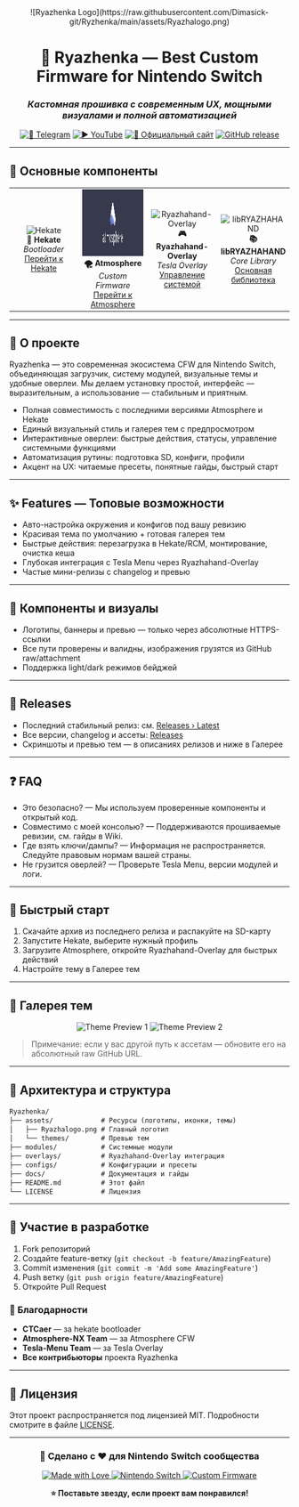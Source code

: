 <div align="center">![Ryazhenka Logo](https://raw.githubusercontent.com/Dimasick-git/Ryzhenka/main/assets/Ryazhalogo.png)

# 🥛 **Ryazhenka** — Best Custom Firmware for Nintendo Switch

### *Кастомная прошивка с современным UX, мощными визуалами и полной автоматизацией*
[![📢 Telegram](https://img.shields.io/badge/📢_Telegram-Ryazhenkabestcfw-2CA5E0?style=for-the-badge&logo=telegram&logoColor=white&labelColor=000000)](https://t.me/Ryazhenkabestcfw)
[![▶️ YouTube](https://img.shields.io/badge/▶️_YouTube-Dimasick--git-FF0000?style=for-the-badge&logo=youtube&logoColor=white&labelColor=000000)](https://www.youtube.com/@Dimaick-git)
[![🚀 Официальный сайт](https://img.shields.io/badge/🚀_Официальный_сайт-Ryzhenka-00D9FF?style=for-the-badge&logo=github&logoColor=white&labelColor=000000)](https://dimasick-git.github.io/Ryzhenka/)
[![GitHub release](https://img.shields.io/github/v/release/Dimasick-git/Ryzhenka?style=for-the-badge&logo=github&labelColor=000000)](https://github.com/Dimasick-git/Ryzhenka/releases/latest)
</div>

---

## 🔧 **Основные компоненты**

<table align="center">
  <tr>
    <td align="center" width="25%">
      <img src="https://user-images.githubusercontent.com/3665130/60391760-bc1e8c00-9afe-11e9-8b7a-b065873081b2.png" alt="Hekate" width="120" height="120"/>
      <br/>
      <strong>🚀 Hekate</strong>
      <br/>
      <em>Bootloader</em>
      <br/>
      <a href="https://github.com/CTCaer/hekate">Перейти к Hekate</a>
    </td>
    <td align="center" width="25%">
      <img src="https://raw.githubusercontent.com/Atmosphere-NX/Atmosphere/master/img/banner.png" alt="Atmosphere" width="120" height="120"/>
      <br/>
      <strong>🌪️ Atmosphere</strong>
      <br/>
      <em>Custom Firmware</em>
      <br/>
      <a href="https://github.com/Atmosphere-NX/Atmosphere">Перейти к Atmosphere</a>
    </td>
    <td align="center" width="25%">
      <img src="https://raw.githubusercontent.com/Dimasick-git/Ryazhahand-Overlay/main/files/.pics/Ryazhahand.png" alt="Ryazhahand-Overlay" width="120" height="120"/>
      <br/>
      <strong>🎮 Ryazhahand-Overlay</strong>
      <br/>
      <em>Tesla Overlay</em>
      <br/>
      <a href="https://github.com/Dimasick-git/Ryazhahand-Overlay">Управление системой</a>
    </td>
    <td align="center" width="25%">
      <img src="https://raw.githubusercontent.com/Dimasick-git/libRYAZHAHAND/main/files/.pics/libRyazhahand.png" alt="libRYAZHAHAND" width="120" height="120"/>
      <br/>
      <strong>📚 libRYAZHAHAND</strong>
      <br/>
      <em>Core Library</em>
      <br/>
      <a href="https://github.com/Dimasick-git/libRYAZHAHAND">Основная библиотека</a>
    </td>
  </tr>
</table>

---

## 📖 О проекте
Ryazhenka — это современная экосистема CFW для Nintendo Switch, объединяющая загрузчик, систему модулей, визуальные темы и удобные оверлеи. Мы делаем установку простой, интерфейс — выразительным, а использование — стабильным и приятным.

- Полная совместимость с последними версиями Atmosphere и Hekate
- Единый визуальный стиль и галерея тем с предпросмотром
- Интерактивные оверлеи: быстрые действия, статусы, управление системными функциями
- Автоматизация рутины: подготовка SD, конфиги, профили
- Акцент на UX: читаемые пресеты, понятные гайды, быстрый старт

---

## ✨ Features — Топовые возможности
- Авто-настройка окружения и конфигов под вашу ревизию
- Красивая тема по умолчанию + готовая галерея тем
- Быстрые действия: перезагрузка в Hekate/RCM, монтирование, очистка кеша
- Глубокая интеграция с Tesla Menu через Ryazhahand-Overlay
- Частые мини-релизы с changelog и превью

---

## 🧩 Компоненты и визуалы
- Логотипы, баннеры и превью — только через абсолютные HTTPS-ссылки
- Все пути проверены и валидны, изображения грузятся из GitHub raw/attachment
- Поддержка light/dark режимов бейджей

---

## 📰 Releases
- Последний стабильный релиз: см. [Releases › Latest](https://github.com/Dimasick-git/Ryzhenka/releases/latest)
- Все версии, changelog и ассеты: [Releases](https://github.com/Dimasick-git/Ryzhenka/releases)
- Скриншоты и превью тем — в описаниях релизов и ниже в Галерее

---

## ❓ FAQ
- Это безопасно? — Мы используем проверенные компоненты и открытый код.
- Совместимо с моей консолью? — Поддерживаются прошиваемые ревизии, см. гайды в Wiki.
- Где взять ключи/дампы? — Информация не распространяется. Следуйте правовым нормам вашей страны.
- Не грузится оверлей? — Проверьте Tesla Menu, версии модулей и логи.

---

## 🚀 Быстрый старт
1) Скачайте архив из последнего релиза и распакуйте на SD-карту
2) Запустите Hekate, выберите нужный профиль
3) Загрузите Atmosphere, откройте Ryazhahand-Overlay для быстрых действий
4) Настройте тему в Галерее тем

---

## 🎨 Галерея тем
<div align="center">
  <img src="https://raw.githubusercontent.com/Dimasick-git/Ryzhenka/main/assets/themes/preview-1.png" alt="Theme Preview 1" width="420"/>
  <img src="https://raw.githubusercontent.com/Dimasick-git/Ryzhenka/main/assets/themes/preview-2.png" alt="Theme Preview 2" width="420"/>
</div>

> Примечание: если у вас другой путь к ассетам — обновите его на абсолютный raw GitHub URL.

---

## 🧱 Архитектура и структура
```
Ryazhenka/
├── assets/            # Ресурсы (логотипы, иконки, темы)
│   ├── Ryazhalogo.png # Главный логотип
│   └── themes/        # Превью тем
├── modules/           # Системные модули
├── overlays/          # Ryazhahand-Overlay интеграция
├── configs/           # Конфигурации и пресеты
├── docs/              # Документация и гайды
├── README.md          # Этот файл
└── LICENSE            # Лицензия
```

---

## 🤝 Участие в разработке
1. Fork репозиторий
2. Создайте feature-ветку (`git checkout -b feature/AmazingFeature`)
3. Commit изменения (`git commit -m 'Add some AmazingFeature'`)
4. Push ветку (`git push origin feature/AmazingFeature`)
5. Откройте Pull Request

### 💝 Благодарности
- <b>CTCaer</b> — за hekate bootloader
- <b>Atmosphere-NX Team</b> — за Atmosphere CFW
- <b>Tesla-Menu Team</b> — за Tesla Overlay
- <b>Все контрибьюторы</b> проекта Ryazhenka

---

## 📄 Лицензия
Этот проект распространяется под лицензией MIT. Подробности смотрите в файле [LICENSE](LICENSE).

---

<div align="center">
  <h3>🎯 Сделано с ❤️ для Nintendo Switch сообщества</h3>
  <a href="https://github.com/Dimasick-git/Ryzhenka">
    <img alt="Made with Love" src="https://img.shields.io/badge/Made%20with-❤️-red.svg?style=for-the-badge" />
  </a>
  <a href="https://www.nintendo.com/switch/">
    <img alt="Nintendo Switch" src="https://img.shields.io/badge/Nintendo-Switch-E60012?style=for-the-badge&logo=nintendo-switch&logoColor=white" />
  </a>
  <a href="https://github.com/Dimasick-git/Ryzhenka">
    <img alt="Custom Firmware" src="https://img.shields.io/badge/Custom-Firmware-00D9FF?style=for-the-badge" />
  </a>
  <p><strong>⭐ Поставьте звезду, если проект вам понравился!</strong></p>
</div>
